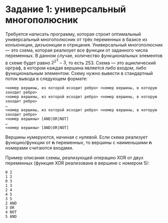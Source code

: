 # Задание 1: универсальный многополюсник

Требуется написать программу, которая строит оптимальный универсальный многополюсник от трёх переменных в базисе из конъюнкции, 
дизъюнкции и отрицания. Универсальный многополюсник — это схема, которая реализует все функции от заданного числа переменных.
В данном случае, количество функциональных элементов в схеме будет равно $2^{2^3} − 3$, то есть 253.
Схема — это ациклический орграф, в котором каждая вершина является либо входом, либо функциональным элементом.
Схему нужно вывести в стандартный поток вывода в следующем формате:

```
<номер вершины, из которой исходит ребро> <номер вершины, в которую заходит ребро>
<номер вершины, из которой исходит ребро> <номер вершины, в которую заходит ребро>
…
<номер вершины, из которой исходит ребро> <номер вершины, в которую заходит ребро>
<номер вершины> [AND|OR|NOT]
…
<номер вершины> [AND|OR|NOT]
```

Вершины нумеруются, начиная с нулевой. Если схема реализует функцию/функции от **n** переменных, 
то вершины с наименьшими **n** номерами считаются входами.

Пример описания схемы, реализующей операцию XOR от двух переменных (функция XOR реализована в вершине с номером 5):

```
0 2
1 2
0 3
1 3
2 4
4 5
3 5
2 AND
3 OR
4 NOT
5 AND
```
